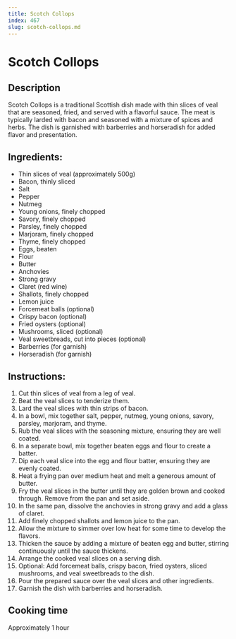 ```yaml
---
title: Scotch Collops
index: 467
slug: scotch-collops.md
---
```


# Scotch Collops

## Description
Scotch Collops is a traditional Scottish dish made with thin slices of veal that are seasoned, fried, and served with a flavorful sauce. The meat is typically larded with bacon and seasoned with a mixture of spices and herbs. The dish is garnished with barberries and horseradish for added flavor and presentation.

## Ingredients:
- Thin slices of veal (approximately 500g)
- Bacon, thinly sliced
- Salt
- Pepper
- Nutmeg
- Young onions, finely chopped
- Savory, finely chopped
- Parsley, finely chopped
- Marjoram, finely chopped
- Thyme, finely chopped
- Eggs, beaten
- Flour
- Butter
- Anchovies
- Strong gravy
- Claret (red wine)
- Shallots, finely chopped
- Lemon juice
- Forcemeat balls (optional)
- Crispy bacon (optional)
- Fried oysters (optional)
- Mushrooms, sliced (optional)
- Veal sweetbreads, cut into pieces (optional)
- Barberries (for garnish)
- Horseradish (for garnish)

## Instructions:
1. Cut thin slices of veal from a leg of veal.
2. Beat the veal slices to tenderize them.
3. Lard the veal slices with thin strips of bacon.
4. In a bowl, mix together salt, pepper, nutmeg, young onions, savory, parsley, marjoram, and thyme.
5. Rub the veal slices with the seasoning mixture, ensuring they are well coated.
6. In a separate bowl, mix together beaten eggs and flour to create a batter.
7. Dip each veal slice into the egg and flour batter, ensuring they are evenly coated.
8. Heat a frying pan over medium heat and melt a generous amount of butter.
9. Fry the veal slices in the butter until they are golden brown and cooked through. Remove from the pan and set aside.
10. In the same pan, dissolve the anchovies in strong gravy and add a glass of claret.
11. Add finely chopped shallots and lemon juice to the pan.
12. Allow the mixture to simmer over low heat for some time to develop the flavors.
13. Thicken the sauce by adding a mixture of beaten egg and butter, stirring continuously until the sauce thickens.
14. Arrange the cooked veal slices on a serving dish.
15. Optional: Add forcemeat balls, crispy bacon, fried oysters, sliced mushrooms, and veal sweetbreads to the dish.
16. Pour the prepared sauce over the veal slices and other ingredients.
17. Garnish the dish with barberries and horseradish.

## Cooking time
Approximately 1 hour